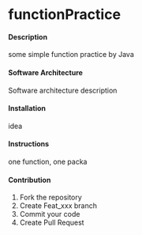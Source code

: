 # functionPractice

#### Description
some simple function practice by Java

#### Software Architecture
Software architecture description

#### Installation
idea

#### Instructions
one function, one packa

#### Contribution

1. Fork the repository
2. Create Feat_xxx branch
3. Commit your code
4. Create Pull Request
